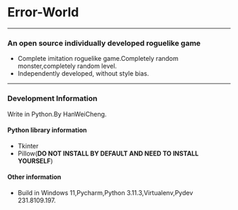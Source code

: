 # Error-World
***
### An open source individually developed roguelike game
* Complete imitation roguelike game.Completely random monster,completely random level.
* Independently developed, without style bias.
***
### Development Information
Write in Python.By HanWeiCheng.  
#### Python library information
* Tkinter
* Pillow(**DO NOT INSTALL BY DEFAULT AND NEED TO INSTALL YOURSELF**)
#### Other information
* Build in Windows 11,Pycharm,Python 3.11.3,Virtualenv,Pydev 231.8109.197.